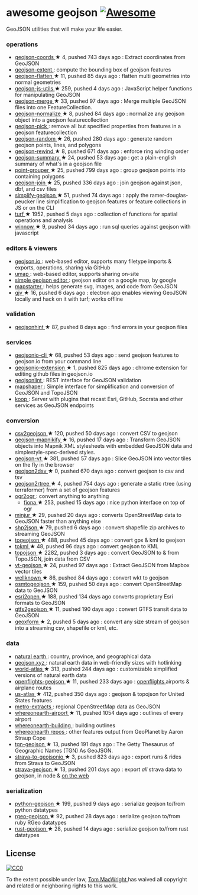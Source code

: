 <h1>
 awesome geojson
 <a href="https://github.com/sindresorhus/awesome">
  <img alt="Awesome" src="https://cdn.rawgit.com/sindresorhus/awesome/d7305f38d29fed78fa85652e3a63e154dd8e8829/media/badge.svg"/>
 </a>
</h1>
<p>
 GeoJSON utilities that will make your life easier.
</p>
<h3>
 operations
</h3>
<ul>
 <li>
  <a href="https://github.com/mapbox/geojson-coords">
   geojson-coords
  </a>
  <span>
   &#9733 4, pushed 743 days ago
  </span>
  : Extract coordinates from GeoJSON
 </li>
 <li>
  <a href="https://www.npmjs.com/package/geojson-extent">
   geojson-extent
  </a>
  : compute the bounding box of geojson features
 </li>
 <li>
  <a href="https://github.com/mapbox/geojson-flatten">
   geojson-flatten
  </a>
  <span>
   &#9733 11, pushed 85 days ago
  </span>
  : flatten multi geometries into normal geometries
 </li>
 <li>
  <a href="https://github.com/maxogden/geojson-js-utils">
   geojson-js-utils
  </a>
  <span>
   &#9733 259, pushed 4 days ago
  </span>
  : JavaScript helper functions for manipulating GeoJSON
 </li>
 <li>
  <a href="https://github.com/mapbox/geojson-merge">
   geojson-merge
  </a>
  <span>
   &#9733 33, pushed 97 days ago
  </span>
  : Merge multiple GeoJSON files into one FeatureCollection.
 </li>
 <li>
  <a href="https://github.com/mapbox/geojson-normalize">
   geojson-normalize
  </a>
  <span>
   &#9733 8, pushed 84 days ago
  </span>
  : normalize any geojson object into a geojson featurecollection
 </li>
 <li>
  <a href="https://www.npmjs.com/package/geojson-pick">
   geojson-pick
  </a>
  : remove all but specified properties from features in a geojson featurecollection
 </li>
 <li>
  <a href="https://github.com/mapbox/geojson-random">
   geojson-random
  </a>
  <span>
   &#9733 26, pushed 280 days ago
  </span>
  : generate random geojson points, lines, and polygons
 </li>
 <li>
  <a href="https://github.com/mapbox/geojson-rewind">
   geojson-rewind
  </a>
  <span>
   &#9733 8, pushed 671 days ago
  </span>
  : enforce ring winding order
 </li>
 <li>
  <a href="https://github.com/mapbox/geojson-summary">
   geojson-summary
  </a>
  <span>
   &#9733 24, pushed 53 days ago
  </span>
  : get a plain-english summary of what's in a geojson file
 </li>
 <li>
  <a href="https://github.com/substack/point-grouper">
   point-grouper
  </a>
  <span>
   &#9733 25, pushed 799 days ago
  </span>
  : group geojson points into containing polygons
 </li>
 <li>
  <a href="https://github.com/tmcw/geojson-join">
   geojson-join
  </a>
  <span>
   &#9733 25, pushed 336 days ago
  </span>
  : join geojson against json, dbf, and csv files
 </li>
 <li>
  <a href="https://github.com/maxogden/simplify-geojson">
   simplify-geojson
  </a>
  <span>
   &#9733 51, pushed 74 days ago
  </span>
  : apply the ramer-douglas-peucker line simplification to geojson features or feature collections in JS or on the CLI
 </li>
 <li>
  <a href="https://github.com/Turfjs/turf">
   turf
  </a>
  <span>
   &#9733 1952, pushed 5 days ago
  </span>
  : collection of functions for spatial operations and analysis
 </li>
 <li>
  <a href="https://github.com/dmfenton/winnow">
   winnow
  </a>
  <span>
   &#9733 9, pushed 34 days ago
  </span>
  : run sql queries against geojson with javascript
 </li>
</ul>
<h3>
 editors & viewers
</h3>
<ul>
 <li>
  <a href="http://geojson.io/">
   geojson.io
  </a>
  : web-based editor, supports many filetype imports & exports, operations, sharing via GitHub
 </li>
 <li>
  <a href="http://umap.openstreetmap.fr/en/">
   umap
  </a>
  : web-based editor, supports sharing on-site
 </li>
 <li>
  <a href="https://google-developers.appspot.com/maps/documentation/utils/geojson/">
   simple geojson editor
  </a>
  : geojson editor on a google map, by google
 </li>
 <li>
  <a href="http://mapstarter.com/">
   mapstarter
  </a>
  : helps generate svg, images, and code from GeoJSON
 </li>
 <li>
  <a href="https://github.com/anandthakker/gjv">
   gjv
  </a>
  <span>
   &#9733 16, pushed 6 days ago
  </span>
  : electron app enables viewing GeoJSON locally and hack on it with turf; works offline
 </li>
</ul>
<h3>
 validation
</h3>
<ul>
 <li>
  <a href="https://github.com/mapbox/geojsonhint">
   geojsonhint
  </a>
  <span>
   &#9733 87, pushed 8 days ago
  </span>
  : find errors in your geojson files
 </li>
</ul>
<h3>
 services
</h3>
<ul>
 <li>
  <a href="https://github.com/mapbox/geojsonio-cli">
   geojsonio-cli
  </a>
  <span>
   &#9733 68, pushed 53 days ago
  </span>
  : send geojson features to geojson.io from your command line
 </li>
 <li>
  <a href="https://github.com/mapbox/geojsonio-extension">
   geojsonio-extension
  </a>
  <span>
   &#9733 1, pushed 825 days ago
  </span>
  : chrome extension for editing github files in geojson.io
 </li>
 <li>
  <a href="http://geojsonlint.com/">
   geojsonlint
  </a>
  : REST interface for GeoJSON validation
 </li>
 <li>
  <a href="http://mapshaper.org/">
   mapshaper
  </a>
  : Simple interface for simplification and conversion of GeoJSON and TopoJSON
 </li>
 <li>
  <a href="https://koopjs.github.io">
   koop
  </a>
  : Server with plugins that recast Esri, GitHub, Socrata and other services as GeoJSON endpoints
 </li>
</ul>
<h3>
 conversion
</h3>
<ul>
 <li>
  <a href="https://github.com/mapbox/csv2geojson">
   csv2geojson
  </a>
  <span>
   &#9733 120, pushed 50 days ago
  </span>
  : convert CSV to geojson
 </li>
 <li>
  <a href="https://github.com/mapbox/geojson-mapnikify">
   geojson-mapnikify
  </a>
  <span>
   &#9733 16, pushed 17 days ago
  </span>
  : Transform GeoJSON objects into Mapnik XML stylesheets with embedded GeoJSON data and simplestyle-spec-derived styles.
 </li>
 <li>
  <a href="https://github.com/mapbox/geojson-vt">
   geojson-vt
  </a>
  <span>
   &#9733 381, pushed 57 days ago
  </span>
  : Slice GeoJSON into vector tiles on the fly in the browser
 </li>
 <li>
  <a href="https://github.com/mapbox/geojson2dsv">
   geojson2dsv
  </a>
  <span>
   &#9733 0, pushed 670 days ago
  </span>
  : convert geojson to csv and tsv
 </li>
 <li>
  <a href="https://github.com/maxogden/geojson2rtree">
   geojson2rtree
  </a>
  <span>
   &#9733 4, pushed 754 days ago
  </span>
  : generate a static rtree (using terraformer) from a set of geojson features
 </li>
 <li>
  <a href="http://www.gdal.org/ogr2ogr.html">
   ogr2ogr
  </a>
  : convert anything to anything
  <ul>
   <li>
    <a href="https://github.com/toblerity/fiona">
     fiona
    </a>
    <span>
     &#9733 253, pushed 15 days ago
    </span>
    : nice python interface on top of ogr
   </li>
  </ul>
 </li>
 <li>
  <a href="https://github.com/mapbox/minjur">
   minjur
  </a>
  <span>
   &#9733 29, pushed 20 days ago
  </span>
  : converts OpenStreetMap data to GeoJSON faster than anything else
 </li>
 <li>
  <a href="https://github.com/substack/shp2json">
   shp2json
  </a>
  <span>
   &#9733 79, pushed 6 days ago
  </span>
  : convert shapefile zip archives to streaming GeoJSON
 </li>
 <li>
  <a href="https://github.com/mapbox/togeojson">
   togeojson
  </a>
  <span>
   &#9733 488, pushed 45 days ago
  </span>
  : convert gpx & kml to geojson
 </li>
 <li>
  <a href="https://github.com/mapbox/tokml">
   tokml
  </a>
  <span>
   &#9733 48, pushed 96 days ago
  </span>
  : convert geojson to KML
 </li>
 <li>
  <a href="https://github.com/mbostock/topojson">
   topojson
  </a>
  <span>
   &#9733 2282, pushed 3 days ago
  </span>
  : convert GeoJSON to & from TopoJSON, join data from CSV
 </li>
 <li>
  <a href="https://github.com/developmentseed/vt-geojson">
   vt-geojson
  </a>
  <span>
   &#9733 24, pushed 97 days ago
  </span>
  : Extract GeoJSON from Mapbox vector tiles
 </li>
 <li>
  <a href="https://github.com/mapbox/wellknown">
   wellknown
  </a>
  <span>
   &#9733 86, pushed 84 days ago
  </span>
  : convert wkt to geojson
 </li>
 <li>
  <a href="https://github.com/tyrasd/osmtogeojson">
   osmtogeojson
  </a>
  <span>
   &#9733 159, pushed 50 days ago
  </span>
  : convert OpenStreetMap data to GeoJSON
 </li>
 <li>
  <a href="https://github.com/project-open-data/esri2open">
   esri2open
  </a>
  <span>
   &#9733 188, pushed 134 days ago
  </span>
  converts proprietary Esri formats to GeoJSON
 </li>
 <li>
  <a href="https://github.com/tmcw/gtfs2geojson">
   gtfs2geojson
  </a>
  <span>
   &#9733 11, pushed 190 days ago
  </span>
  : convert GTFS transit data to GeoJSON
 </li>
 <li>
  <a href="https://github.com/koopjs/geoxform">
   geoxform
  </a>
  <span>
   &#9733 2, pushed 5 days ago
  </span>
  : convert any size stream of geojson into a streaming csv, shapefile or kml, etc.
 </li>
</ul>
<h3>
 data
</h3>
<ul>
 <li>
  <a href="http://www.naturalearthdata.com/">
   natural earth
  </a>
  : country, province, and geographical data
 </li>
 <li>
  <a href="http://geojson.xyz/">
   geojson.xyz
  </a>
  : natural earth data in web-friendly sizes with hotlinking
 </li>
 <li>
  <a href="https://github.com/mbostock/world-atlas">
   world-atlas
  </a>
  <span>
   &#9733 313, pushed 244 days ago
  </span>
  : customizable simplified versions of natural earth data
 </li>
 <li>
  <a href="https://github.com/tmcw/openflights-geojson">
   openflights-geojson
  </a>
  <span>
   &#9733 11, pushed 233 days ago
  </span>
  :
  <a href="http://openflights.org/">
   openflights
  </a>
  airports & airplane routes
 </li>
 <li>
  <a href="https://github.com/mbostock/us-atlas">
   us-atlas
  </a>
  <span>
   &#9733 412, pushed 350 days ago
  </span>
  : geojson & topojson for United States features
 </li>
 <li>
  <a href="https://mapzen.com/data/metro-extracts/">
   metro-extracts
  </a>
  : regional OpenStreetMap data as GeoJSON
 </li>
 <li>
  <a href="https://github.com/straup/whereonearth-airport">
   whereonearth-airport
  </a>
  <span>
   &#9733 11, pushed 1054 days ago
  </span>
  : outlines of every airport
 </li>
 <li>
  <a href="https://github.com/straup/whereonearth-building/">
   whereonearth-building
  </a>
  : building outlines
 </li>
 <li>
  <a href="https://github.com/search?q=user%3Astraup+whereonearth">
   whereonearth repos
  </a>
  : other features output from GeoPlanet by Aaron Straup Cope
 </li>
 <li>
  <a href="https://github.com/straup/tgn-geojson">
   tgn-geojson
  </a>
  <span>
   &#9733 13, pushed 191 days ago
  </span>
  : The Getty Thesaurus of Geographic Names (TGN) As GeoJSON.
 </li>
 <li>
  <a href="https://github.com/taketime/strava-to-geojsonio">
   strava-to-geojsonio
  </a>
  <span>
   &#9733 3, pushed 823 days ago
  </span>
  : export runs & rides from Strava to GeoJSON
 </li>
 <li>
  <a href="https://github.com/tmcw/strava-geojson">
   strava-geojson
  </a>
  <span>
   &#9733 13, pushed 201 days ago
  </span>
  : export
  <em>
   all
  </em>
  strava data to geojson, in node &
  <a href="http://www.macwright.org/strava-geojson/">
   on the web
  </a>
 </li>
</ul>
<h3>
 serialization
</h3>
<ul>
 <li>
  <a href="https://github.com/frewsxcv/python-geojson">
   python-geojson
  </a>
  <span>
   &#9733 199, pushed 9 days ago
  </span>
  : serialize geojson to/from python datatypes
 </li>
 <li>
  <a href="https://github.com/rgeo/rgeo-geojson">
   rgeo-geojson
  </a>
  <span>
   &#9733 92, pushed 28 days ago
  </span>
  : serialize geojson to/from ruby RGeo datatypes
 </li>
 <li>
  <a href="https://github.com/georust/rust-geojson">
   rust-geojson
  </a>
  <span>
   &#9733 28, pushed 14 days ago
  </span>
  : serialize geojson to/from rust datatypes
 </li>
</ul>
<h2>
 License
</h2>
<p>
 <a href="http://creativecommons.org/publicdomain/zero/1.0/">
  <img alt="CC0" src="https://licensebuttons.net/p/zero/1.0/88x31.png"/>
 </a>
</p>
<p>
 To the extent possible under law,
 <a href="http://www.macwright.org">
  Tom MacWright
 </a>
 has waived all copyright and related or neighboring rights to this work.
</p>
